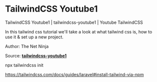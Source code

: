 # TailwindCSS Youtube1

TailwindCSS Youtube1 | tailwindcss-youtube1 | Youtube TailwindCSS 

In this tailwind css tutorial we'll take a look at what tailwind css is, how to use it & set up a new project.

Author: The Net Ninja 

Source: **[tailwindcss-youtube1](https://www.youtube.com/watch?v=bxmDnn7lrnk&list=PL4cUxeGkcC9gpXORlEHjc5bgnIi5HEGhw)**

npx tailwindcss init 

https://tailwindcss.com/docs/guides/laravel#install-tailwind-via-npm
